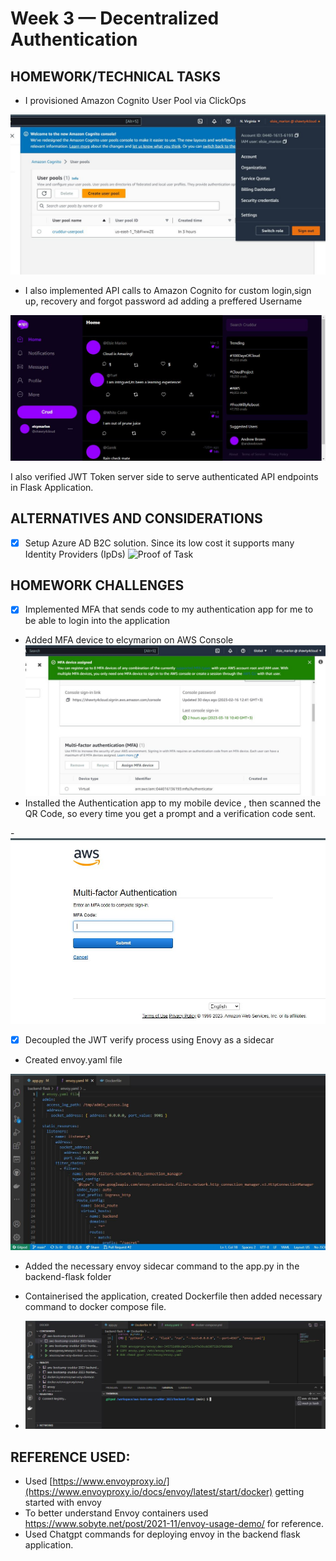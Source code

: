 # Week 3 — Decentralized Authentication

## HOMEWORK/TECHNICAL TASKS

- I provisioned Amazon Cognito User Pool via ClickOps

![Proof of Task](assets/Week%203%20Cognito%20Userpool.JPG)
- I also implemented API calls to Amazon Cognito for custom login,sign up, recovery and forgot password ad adding a preffered Username

![Proof of task](assets/Week3%20adding%20preferred%20name.JPG)

I also verified JWT Token server side to serve authenticated API endpoints in Flask Application.

## ALTERNATIVES AND CONSIDERATIONS
- [x] Setup Azure AD B2C solution. Since its low cost it supports many Identity Providers (IpDs)
![Proof of Task]()

## HOMEWORK CHALLENGES

- [x] Implemented MFA that sends code to my authentication app for me to be able to login into the application
- Added MFA device to elcymarion on AWS Console
![Proof of Task](assets/Week3%20MFA.JPG)
 - Installed the Authentication app to my mobile device , then scanned the QR Code, so every time you get a prompt and a verification code sent.
 
 -![Proof of Task](assets/Week%203%20MFA%20codeinput.JPG)

- [x] Decoupled the JWT verify process using Enovy as a sidecar
- Created envoy.yaml file 

![Proof of Task](assets/Week%203%20envoy%20file.JPG)

- Added the necessary envoy sidecar command to the app.py in the backend-flask folder
- Containerised the application, created Dockerfile then added necessary command to docker compose file.

- ![Proof of Task](assets/Week3%20envoy%20container.JPG)


## REFERENCE USED:
- Used [https://www.envoyproxy.io/](https://www.envoyproxy.io/docs/envoy/latest/start/docker) getting started with envoy
- To better understand Envoy containers used https://www.sobyte.net/post/2021-11/envoy-usage-demo/ for reference.
-  Used Chatgpt commands for deploying envoy in the backend flask application.


